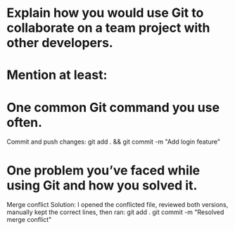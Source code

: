 # Explain how you would use Git to collaborate on a team project with other developers.
# Mention at least:

# One common Git command you use often.
Commit and push changes:
git add . && git commit -m "Add login feature"


# One problem you’ve faced while using Git and how you solved it.
Merge conflict
Solution: I opened the conflicted file, reviewed both versions, manually kept the correct lines, then ran:
git add .
git commit -m "Resolved merge conflict"